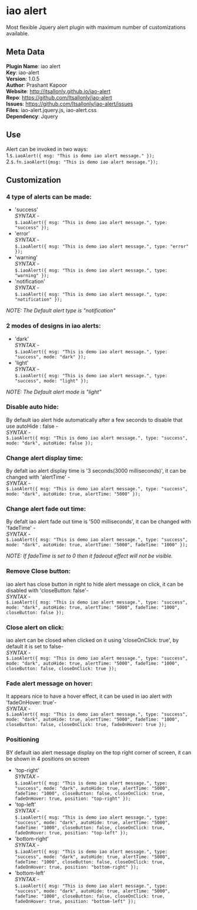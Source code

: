 # iao alert
Most flexible Jquery alert plugin with maximum number of customizations available.

## Meta Data
**Plugin Name**: iao alert<br />
        **Key**: iao-alert<br />
    **Version**: 1.0.5<br />
     **Author**: Prashant Kapoor<br />
    **Website**: http://itsallonly.github.io/iao-alert<br />
       **Repo**: https://github.com/Itsallonly/iao-alert<br />
     **Issues**: https://github.com/Itsallonly/iao-alert/issues<br />
      **Files**: iao-alert.jquery.js, iao-alert.css<br />
 **Dependency**: Jquery<br />


## Use
Alert can be invoked in two ways:<br />
1.`$.iaoAlert({
			msg: "This is demo iao alert message."
		});`<br />
2.`$.fn.iaoAlert({msg: "This is demo iao alert message."});`<br />

## Customization
### 4 type of alerts can be made:<br />
- 'success'<br />
_SYNTAX_ -<br />
	`$.iaoAlert({
		msg: "This is demo iao alert message.",
		type: "success"
	});`
- 'error'<br />
_SYNTAX_ -<br />
	`$.iaoAlert({
		msg: "This is demo iao alert message.",
		type: "error"
	});`
- 'warning'<br />
_SYNTAX_ -<br />
	`$.iaoAlert({
		msg: "This is demo iao alert message.",
		type: "warning"
	});`
- 'notification'<br />
_SYNTAX_ -<br />
	`$.iaoAlert({
		msg: "This is demo iao alert message.",
		type: "notification"
	});`

_NOTE: The Default alert type is "notification"_

### 2 modes of designs in iao alerts:<br />
- 'dark'<br />
_SYNTAX_ -<br />
	`$.iaoAlert({
		msg: "This is demo iao alert message.",
		type: "success",
		mode: "dark"
	});`
- 'light'<br />
_SYNTAX_ -<br />
	`$.iaoAlert({
		msg: "This is demo iao alert message.",
		type: "success",
		mode: "light"
	});`

_NOTE: The Default alert mode is "light"_

### Disable auto hide:<br />
By default iao alert hide automatically after a few seconds to disable that use autoHide : false -<br />
_SYNTAX_ -<br />
	`$.iaoAlert({
		msg: "This is demo iao alert message.",
		type: "success",
		mode: "dark",
		autoHide: false
	});`

### Change alert display time:<br />
By defalt iao alert display time is '3 seconds(3000 milliseconds)', it can be changed with 'alertTime' -<br />
_SYNTAX_ -<br />
	`$.iaoAlert({
		msg: "This is demo iao alert message.",
		type: "success",
		mode: "dark",
		autoHide: true,
		alertTime: "5000"
	});`

### Change alert fade out time:<br />
By defalt iao alert fade out time is '500 milliseconds', it can be changed with 'fadeTime' -<br />
_SYNTAX_ -<br />
	`$.iaoAlert({
		msg: "This is demo iao alert message.",
		type: "success",
		mode: "dark",
		autoHide: true,
		alertTime: "5000",
		fadeTime: "1000"
	});`

_NOTE: If fadeTime is set to 0 then it fadeout effect will not be visible._

### Remove Close button:<br />
iao alert has close button in right to hide alert message on click, it can be disabled with 'closeButton: false'-<br />
_SYNTAX_ -<br />
	`$.iaoAlert({
		msg: "This is demo iao alert message.",
		type: "success",
		mode: "dark",
		autoHide: true,
		alertTime: "5000",
		fadeTime: "1000",
		closeButton: false
	});`

### Close alert on click:<br />
iao alert can be closed when clicked on it using 'closeOnClick: true', by default it is set to false-<br />
_SYNTAX_ -<br />
	`$.iaoAlert({
		msg: "This is demo iao alert message.",
		type: "success",
		mode: "dark",
		autoHide: true,
		alertTime: "5000",
		fadeTime: "1000",
		closeButton: false,
		closeOnClick: true
	});`

### Fade alert message on hover:<br />
It appears nice to have a hover effect, it can be used in iao alert with 'fadeOnHover: true'-<br />
_SYNTAX_ -<br />
	`$.iaoAlert({
		msg: "This is demo iao alert message.",
		type: "success",
		mode: "dark",
		autoHide: true,
		alertTime: "5000",
		fadeTime: "1000",
		closeButton: false,
		closeOnClick: true,
		fadeOnHover: true
	});`

### Positioning
BY default iao alert message display on the top right corner of screen, it can be shown in 4 positions on screen<br />
- 'top-right'<br />
_SYNTAX_ -<br />
	`$.iaoAlert({
		msg: "This is demo iao alert message.",
		type: "success",
		mode: "dark",
		autoHide: true,
		alertTime: "5000",
		fadeTime: "1000",
		closeButton: false,
		closeOnClick: true,
		fadeOnHover: true,
		position: "top-right"
	});`
- 'top-left'<br />
_SYNTAX_ -<br />
	`$.iaoAlert({
		msg: "This is demo iao alert message.",
		type: "success",
		mode: "dark",
		autoHide: true,
		alertTime: "5000",
		fadeTime: "1000",
		closeButton: false,
		closeOnClick: true,
		fadeOnHover: true,
		position: "top-left"
	});`
- 'bottom-right'<br />
_SYNTAX_ -<br />
	`$.iaoAlert({
		msg: "This is demo iao alert message.",
		type: "success",
		mode: "dark",
		autoHide: true,
		alertTime: "5000",
		fadeTime: "1000",
		closeButton: false,
		closeOnClick: true,
		fadeOnHover: true,
		position: "bottom-right"
	});`
- 'bottom-left'<br />
_SYNTAX_ -<br />
	`$.iaoAlert({
		msg: "This is demo iao alert message.",
		type: "success",
		mode: "dark",
		autoHide: true,
		alertTime: "5000",
		fadeTime: "1000",
		closeButton: false,
		closeOnClick: true,
		fadeOnHover: true,
		position: "bottom-left"
	});`
